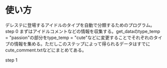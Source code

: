 # 使い方

デレステに登場するアイドルのタイプを自動で分類するためのプログラム。
step 0
まずはアイドルコメントなどの情報を収集する。get_dataのtype_temp = "passion"の部分をtype_temp = "cute"などに変更することでそれぞれのタイプの情報を集める。ただしこのステップによって得られるデータはすでにcute_comment.txtなどにまとめてある。

step 1
